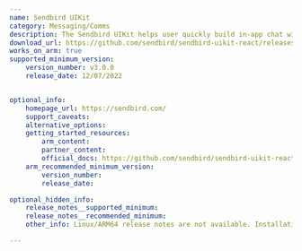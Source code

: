 ```yaml
---
name: Sendbird UIKit
category: Messaging/Comms
description: The Sendbird UIKit helps user quickly build in-app chat with customizable, pre-built UI components.
download_url: https://github.com/sendbird/sendbird-uikit-react/releases
works_on_arm: true
supported_minimum_version:
    version_number: v3.0.0
    release_date: 12/07/2022


optional_info:
    homepage_url: https://sendbird.com/
    support_caveats:
    alternative_options:
    getting_started_resources:
        arm_content:
        partner_content:
        official_docs: https://github.com/sendbird/sendbird-uikit-react?tab=readme-ov-file#installation
    arm_recommended_minimum_version:
        version_number:
        release_date:

optional_hidden_info:
    release_notes__supported_minimum:
    release_notes__recommended_minimum:
    other_info: Linux/ARM64 release notes are not available. Installation and testing are done using released source code tar.

---
```


